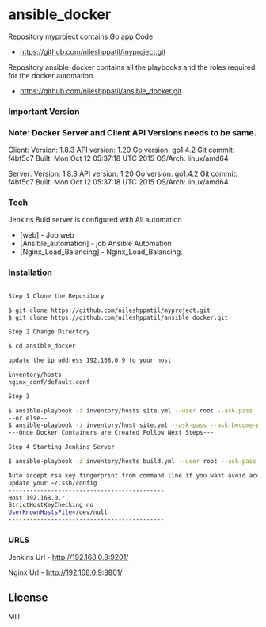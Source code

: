 # ansible_docker
Repository myproject contains Go app Code
  -  https://github.com/nileshppatil/myproject.git
  
Repository ansible_docker contains all the playbooks and the roles required for the docker automation.

  - https://github.com/nileshppatil/ansible_docker.git
 


### Important Version 
### Note: Docker Server and Client API Versions needs to be same. 
Client: Version: 1.8.3
API version: 1.20
Go version: go1.4.2 
Git commit: f4bf5c7 
Built: Mon Oct 12 05:37:18 UTC 2015 
OS/Arch: linux/amd64

Server: Version: 1.8.3 
API version: 1.20 
Go version: go1.4.2 
Git commit: f4bf5c7 
Built: Mon Oct 12 05:37:18 UTC 2015 
OS/Arch: linux/amd64

### Tech

Jenkins Buld server is configured with All automation

* [web] - Job web
* [Ansible_automation] - job Ansible Automation
* [Nginx_Load_Balancing] - Nginx_Load_Balancing.

### Installation


```sh

Step 1 Clone the Repository

$ git clone https://github.com/nileshppatil/myproject.git 
$ git clone https://github.com/nileshppatil/ansible_docker.git

Step 2 Change Directory 

$ cd ansible_docker

update the ip address 192.168.0.9 to your host

inventory/hosts
nginx_conf/default.conf

Step 3

$ ansible-playbook -i inventory/hosts site.yml --user root --ask-pass
--or else--
$ ansible-playbook -i inventory/host site.yml --ask-pass --ask-become-pass
---Once Docker Containers are Created Follow Next Steps---

Step 4 Starting Jenkins Server

$ ansible-playbook -i inventory/hosts build.yml --user root --ask-pass 

Auto accept rsa key fingerprint from command line if you want avoid accepting key fingerprint
update your ~/.ssh/config
--------------------------------------------
Host 192.168.0.* 
StrictHostKeyChecking no
UserKnownHostsFile=/dev/null
--------------------------------------------
```
### URLS
Jenkins Url
    - http://192.168.0.9:9201/

Nginx Url
    - http://192.168.0.9:8801/


License
----

MIT

